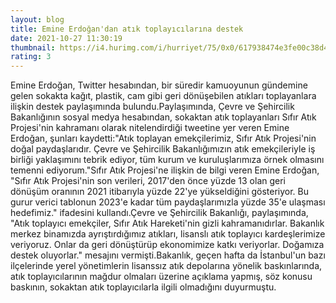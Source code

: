 ```yaml
--- 
layout: blog
title: Emine Erdoğan'dan atık toplayıcılarına destek
date: 2021-10-27 11:30:19
thumbnail: https://i4.hurimg.com/i/hurriyet/75/0x0/617938474e3fe00c38d4f79f.jpg
rating: 3
---
```

Emine Erdoğan, Twitter hesabından, bir süredir kamuoyunun gündemine gelen sokakta kağıt, plastik, cam gibi geri dönüşebilen atıkları toplayanlara ilişkin destek paylaşımında bulundu.Paylaşımında, Çevre ve Şehircilik Bakanlığının sosyal medya hesabından, sokaktan atık toplayanları Sıfır Atık Projesi'nin kahramanı olarak nitelendirdiği tweetine yer veren Emine Erdoğan, şunları kaydetti:"Atık toplayan emekçilerimiz, Sıfır Atık Projesi'nin doğal paydaşlarıdır. Çevre ve Şehircilik Bakanlığımızın atık emekçileriyle iş birliği yaklaşımını tebrik ediyor, tüm kurum ve kuruluşlarımıza örnek olmasını temenni ediyorum."Sıfır Atık Projesi'ne ilişkin de bilgi veren Emine Erdoğan, "Sıfır Atık Projesi'nin son verileri, 2017'den önce yüzde 13 olan geri dönüşüm oranının 2021 itibarıyla yüzde 22'ye yükseldiğini gösteriyor. Bu gurur verici tablonun 2023'e kadar tüm paydaşlarımızla yüzde 35'e ulaşması hedefimiz." ifadesini kullandı.Çevre ve Şehircilik Bakanlığı, paylaşımında, "Atık toplayıcı emekçiler, Sıfır Atık Hareketi'nin gizli kahramanıdırlar. Bakanlık merkez binamızda ayrıştırdığımız atıkları, lisanslı atık toplayıcı kardeşlerimize veriyoruz. Onlar da geri dönüştürüp ekonomimize katkı veriyorlar. Doğamıza destek oluyorlar." mesajını vermişti.Bakanlık, geçen hafta da İstanbul'un bazı ilçelerinde yerel yönetimlerin lisanssız atık depolarına yönelik baskınlarında, atık toplayıcılarının mağdur olmaları üzerine açıklama yapmış, söz konusu baskının, sokaktan atık toplayıcılarla ilgili olmadığını duyurmuştu.